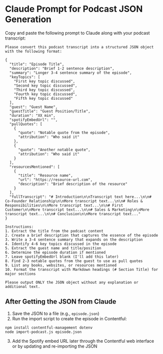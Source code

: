 # Claude Prompt for Podcast JSON Generation

Copy and paste the following prompt to Claude along with your podcast transcript:

```
Please convert this podcast transcript into a structured JSON object with the following format:

{
  "title": "Episode Title",
  "description": "Brief 1-2 sentence description",
  "summary": "Longer 3-4 sentence summary of the episode",
  "keyTopics": [
    "First key topic discussed",
    "Second key topic discussed",
    "Third key topic discussed",
    "Fourth key topic discussed",
    "Fifth key topic discussed"
  ],
  "guest": "Guest Name",
  "guestTitle": "Guest Position/Title",
  "duration": "XX min",
  "spotifyEmbedUrl": "",
  "pullQuotes": [
    {
      "quote": "Notable quote from the episode",
      "attribution": "Who said it"
    },
    {
      "quote": "Another notable quote",
      "attribution": "Who said it"
    }
  ],
  "resourcesMentioned": [
    {
      "title": "Resource name",
      "url": "https://resource-url.com",
      "description": "Brief description of the resource"
    }
  ],
  "fullTranscript": "# Introduction\n\nTranscript text here...\n\n# Co-Founder Relationship\n\nMore transcript text...\n\n# Roles & Responsibilities\n\nMore transcript text...\n\n# First Customer\n\nMore transcript text...\n\n# Sales & Marketing\n\nMore transcript text...\n\n# Conclusion\n\nMore transcript text..."
}

Instructions:
1. Extract the title from the podcast content
2. Create a brief description that captures the essence of the episode
3. Write a 3-4 sentence summary that expands on the description 
4. Identify 4-6 key topics discussed in the episode
5. Extract the guest name and title/position
6. Determine the episode duration if mentioned
7. Leave spotifyEmbedUrl blank (I'll add this later)
8. Find 2-3 notable quotes from the guest to use as pull quotes
9. List any books, websites, or resources mentioned
10. Format the transcript with Markdown headings (# Section Title) for major sections

Please output ONLY the JSON object without any explanation or additional text.
```

## After Getting the JSON from Claude

1. Save the JSON to a file (e.g., `episode.json`)
2. Run the import script to create the episode in Contentful:

```
npm install contentful-management dotenv
node import-podcast.js episode.json
```

3. Add the Spotify embed URL later through the Contentful web interface or by updating and re-importing the JSON 